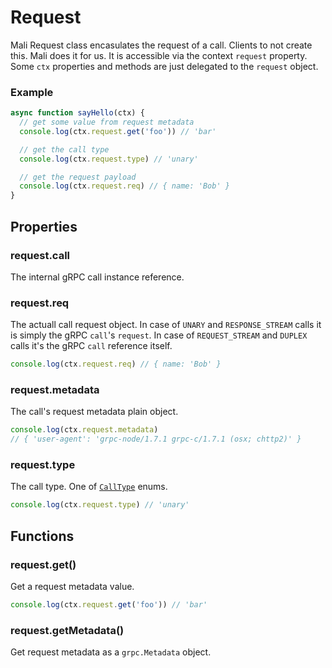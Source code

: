 # Request

Mali Request class encasulates the request of a call. Clients to not create this. Mali does it for us. It is accessible via the context `request` property. Some `ctx` properties and methods are just delegated to the `request` object.

### Example

```js
async function sayHello(ctx) {
  // get some value from request metadata
  console.log(ctx.request.get('foo')) // 'bar'

  // get the call type
  console.log(ctx.request.type) // 'unary'

  // get the request payload
  console.log(ctx.request.req) // { name: 'Bob' }
}
```

## Properties

### request.call

The internal gRPC call instance reference.

### request.req

The actuall call request object.
In case of `UNARY` and `RESPONSE_STREAM` calls it is simply the gRPC `call`'s `request`. 
In case of `REQUEST_STREAM` and `DUPLEX` calls it's the gRPC `call` reference itself.

```js
console.log(ctx.request.req) // { name: 'Bob' }
```

### request.metadata

The call's request metadata plain object.

```js
console.log(ctx.request.metadata)
// { 'user-agent': 'grpc-node/1.7.1 grpc-c/1.7.1 (osx; chttp2)' }
```

### request.type

The call type. One of [`CallType`](https://mali.github.io/mali-call-types) enums.

```js
console.log(ctx.request.type) // 'unary'
```

## Functions

### request.get()

Get a request metadata value.

```js
console.log(ctx.request.get('foo')) // 'bar'
```

### request.getMetadata()

Get request metadata as a `grpc.Metadata` object.
